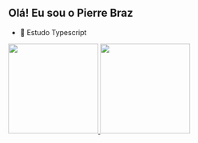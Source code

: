 ## Olá! Eu sou o Pierre Braz

- 🌱 Estudo Typescript

<div>
    <a href="https://github.com/pierreBraz4">
    <img height="180em" src="https://github-readme-stats.vercel.app/api?username=PIERREBRAZ_1&show_icons=true&theme=dracula&inclube_all_commits=true&count_private=true"/>
    <img height="180em" src="https://github-resdme-stats.vercel.app/api/top-langs/?username=PIERREBRAZ_1&layout=compact%langs_count=168&theme=dracula"/>
</div>
